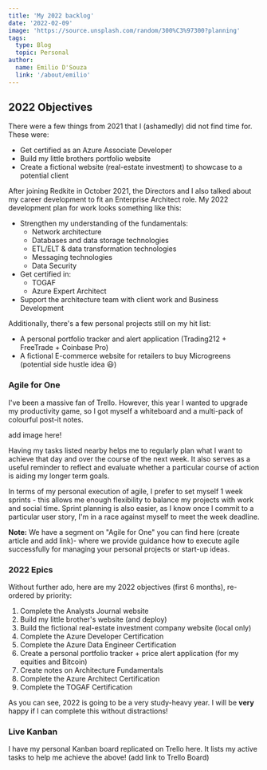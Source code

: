 ```yaml
---
title: 'My 2022 backlog'
date: '2022-02-09'
image: 'https://source.unsplash.com/random/300%C3%97300?planning'
tags:
  type: Blog
  topic: Personal
author:
  name: Emilio D'Souza
  link: '/about/emilio'
---
```


## 2022 Objectives

There were a few things from 2021 that I (ashamedly) did not find time for. These were:

- Get certified as an Azure Associate Developer
- Build my little brothers portfolio website
- Create a fictional website (real-estate investment) to showcase to a potential client 

After joining Redkite in October 2021, the Directors and I also talked about my career development to fit an Enterprise Architect role. My 2022 development plan for work looks something like this:

- Strengthen my understanding of the fundamentals:
    - Network architecture
    - Databases and data storage technologies
    - ETL/ELT & data transformation technologies
    - Messaging technologies
    - Data Security
- Get certified in:
    - TOGAF
    - Azure Expert Architect
- Support the architecture team with client work and Business Development 

Additionally, there's a few personal projects still on my hit list:

- A personal portfolio tracker and alert application (Trading212 + FreeTrade + Coinbase Pro)
- A fictional E-commerce website for retailers to buy Microgreens (potential side hustle idea 😃)

### Agile for One

I've been a massive fan of Trello. However, this year I wanted to upgrade my productivity game, so I got myself a whiteboard and a multi-pack of colourful post-it notes.

add image here!

Having my tasks listed nearby helps me to regularly plan what I want to achieve that day and over the course of the next week. It also serves as a useful reminder to reflect and evaluate whether a particular course of action is aiding my longer term goals.

In terms of my personal execution of agile, I prefer to set myself 1 week sprints - this  allows me enough flexibility to balance my projects with work and social time. Sprint planning is also easier, as I know once I commit to a particular user story, I'm in a race against myself to meet the week deadline.

**Note:** We have a segment on "Agile for One" you can find here (create article and add link)- where we provide guidance how to execute agile successfully for managing your personal projects or start-up ideas. 

### 2022 Epics

Without further ado, here are my 2022 objectives (first 6 months), re-ordered by priority:

1. Complete the Analysts Journal website
2. Build my little brother's website (and deploy)
3. Build the fictional real-estate investment company website (local only)
4. Complete the Azure Developer Certification
5. Complete the Azure Data Engineer Certification
6. Create a personal portfolio tracker + price alert application (for my equities and Bitcoin)
7. Create notes on Architecture Fundamentals
8. Complete the Azure Architect Certification
9. Complete the TOGAF Certification

As you can see, 2022 is going to be a very study-heavy year. I will be **very** happy if I can complete this without distractions!

### Live Kanban

I have my personal Kanban board replicated on Trello here. It lists my active tasks to help me achieve the above! (add link to Trello Board)